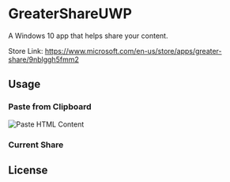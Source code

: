 # GreaterShareUWP
A Windows 10 app that helps share your content. 

Store Link: https://www.microsoft.com/en-us/store/apps/greater-share/9nblggh5fmm2

## Usage
### Paste from Clipboard

![Paste HTML Content](https://raw.githubusercontent.com/waynebaby/GreaterShareUWP/master/Docs/Screenshots/1.png)

### Current Share

## License
